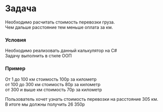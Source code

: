 # Задача

Необходимо расчитать стоимость перевозки груза.  
Чем дальше расстояние тем меньше оплата за км.

### Условия

Необходимо реализовать данный калькулятор на C#  
Задачу выполнить в стиле ООП

### Пример

От 1 до 100 км стоимость 100р за километр  
от 100 до 300 км стоимость 80р за километр  
от 300 и выше км стоимость 70р за километр  
  
Пользователь хочет узнать стоимость перевозки на расстояние 305 км.  
В итоге мы должны получить 26 350р